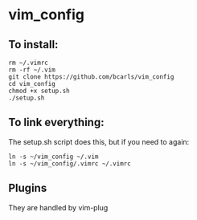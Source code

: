 vim_config
==========

## To install:

    rm ~/.vimrc 
    rm -rf ~/.vim
    git clone https://github.com/bcarls/vim_config
    cd vim_config
    chmod +x setup.sh
    ./setup.sh

## To link everything:

The setup.sh script does this, but if you need to again:

    ln -s ~/vim_config ~/.vim
    ln -s ~/vim_config/.vimrc ~/.vimrc

## Plugins

They are handled by vim-plug

